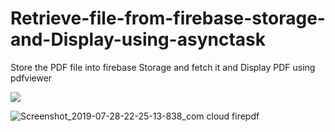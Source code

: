 # Retrieve-file-from-firebase-storage-and-Display-using-asynctask
Store the PDF file into firebase Storage and fetch it and Display PDF using pdfviewer


![](https://user-images.githubusercontent.com/46309253/62010393-ec9e2800-b187-11e9-83ca-87cb53fd7392.gif)

![Screenshot_2019-07-28-22-25-13-838_com cloud firepdf](https://user-images.githubusercontent.com/46309253/62010438-61716200-b188-11e9-9479-304a7669bfb6.png)


